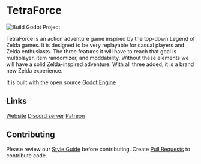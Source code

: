# TetraForce

![Build Godot Project](https://github.com/fornclake/TetraForce/workflows/Build%20Godot%20Project/badge.svg?branch=master)

TetraForce is an action adventure game inspired by the top-down Legend of Zelda games. It is designed to be very replayable for casual players and Zelda enthusiasts. The three features it will have to reach that goal is multiplayer, item randomizer, and moddability. Without these elements we will have a solid Zelda-inspired adventure. With all three added, it is a brand new Zelda experience.

It is built with the open source [Godot Engine](https://godotengine.org/)

## Links

[Website](https://tetraforce.io/)
[Discord server](https://discord.gg/cxTBVCZ)
[Patreon](https://www.patreon.com/tetraforce)

## Contributing

Please review our [Style Guide](https://github.com/fornclake/TetraForce/wiki/Style-Guide) before contributing.
Create [Pull Requests](https://opensource.com/article/19/7/create-pull-request-github) to contribute code.
